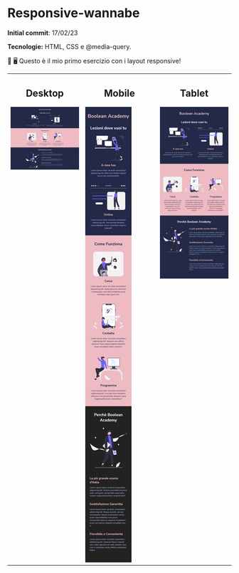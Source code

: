 # Responsive-wannabe

**Initial commit**: 17/02/23

**Tecnologie:** HTML, CSS e @media-query.

📱 🖥️ Questo è il mio primo esercizio con i layout responsive!

<table cellpadding="0">
  <tr style="padding: 0">
    <td valign="top" width="33%">
        <h2 align="center">Desktop</h2>
        <img src="./screencapture/desktop.png"/></td>
    <td valign="top" width="33%">
        <h2 align="center">Mobile</h2>
        <img src="./screencapture/mobile.png"/></td>
    <td valign="top" width="33%">
        <h2 align="center">Tablet</h2>
        <img src="./screencapture/tablet.png"/></td>
  </tr>
</table>
